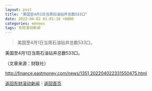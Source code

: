```yaml
---
layout: post
title: "美国至4月1日当周石油钻井总数533口"
date: 2022-04-02 01:01:18 +0800
categories: emnews
tags: 东财滚动新闻
---
```

> 美国至4月1日当周石油钻井总数533口。

<p>美国至4月1日当周石油钻井总数533口。</p><p class="em_media">（文章来源：财联社）</p>

<http://finance.eastmoney.com/news/1351,202204022331550475.html>

[返回东财滚动新闻](//finews.withounder.com/emnews/)｜[返回首页](//finews.withounder.com/)